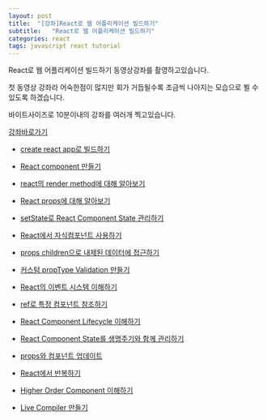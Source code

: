 ```yaml
---
layout: post
title:  "[강좌]React로 웹 어플리케이션 빌드하기"
subtitle:   "React로 웹 어플리케이션 빌드하기"
categories: react
tags: javascript react tutorial
---
```


React로 웹 어플리케이션 빌드하기 동영상강좌를 촬영하고있습니다.

첫 동영상 강좌라 어숙한점이 많지만 회가 거듭될수록 조금씩 나아지는 모습으로 뵐 수 있도록 하겠습니다.

바이트사이즈로 10분이내의 강좌를 여러개 찍고있습니다.

[강좌바로가기](https://www.youtube.com/playlist?list=PLBrx45N7b6tkdisu8ZhKs02tEf5wDuk2W)

- [ create react app로 빌드하기 ](https://youtu.be/r9fbXIaNxck?list=PLBrx45N7b6tkdisu8ZhKs02tEf5wDuk2W)

- [ React component 만들기 ](https://youtu.be/UfFmRTSgzhw?list=PLBrx45N7b6tkdisu8ZhKs02tEf5wDuk2W)

- [ react의 render method에 대해 알아보기 ](https://youtu.be/LqH4UnZ51z0?list=PLBrx45N7b6tkdisu8ZhKs02tEf5wDuk2W)

- [ React props에 대해 알아보기 ](https://youtu.be/lzRLyWkjypo?list=PLBrx45N7b6tkdisu8ZhKs02tEf5wDuk2W)

- [ setState로 React Component State 관리하기 ](https://youtu.be/bQ0BVWKs9xo?list=PLBrx45N7b6tkdisu8ZhKs02tEf5wDuk2W)

- [React에서 자식컴포넌트 사용하기 ](https://youtu.be/Fu8oEdeQebY?list=PLBrx45N7b6tkdisu8ZhKs02tEf5wDuk2W)

- [ props children으로 내제된 데이터에 접근하기 ](https://youtu.be/xXyHRrnEdfI?list=PLBrx45N7b6tkdisu8ZhKs02tEf5wDuk2W)

- [ 커스텀 propType Validation 만들기 ](https://youtu.be/A0Gp1riRvfg?list=PLBrx45N7b6tkdisu8ZhKs02tEf5wDuk2W)

- [ React의 이벤트 시스템 이해하기 ](https://youtu.be/EdVcSoX7lEM?list=PLBrx45N7b6tkdisu8ZhKs02tEf5wDuk2W)

- [ ref로 특정 컴포넌트 참조하기 ](https://youtu.be/S3DB0_l8pKk?list=PLBrx45N7b6tkdisu8ZhKs02tEf5wDuk2W)

- [ React Component Lifecycle 이해하기 ](https://youtu.be/sw45IIdkR2g?list=PLBrx45N7b6tkdisu8ZhKs02tEf5wDuk2W)

- [ React Component State를 생명주기와 함께 관리하기 ](https://youtu.be/5bYfJ0zY-wE?list=PLBrx45N7b6tkdisu8ZhKs02tEf5wDuk2W)

- [ props와 컴포넌트 업데이트 ](https://youtu.be/cdKaLmygXH0?list=PLBrx45N7b6tkdisu8ZhKs02tEf5wDuk2W)

- [ React에서 반복하기 ](https://youtu.be/887EuSnz7uY?list=PLBrx45N7b6tkdisu8ZhKs02tEf5wDuk2W)

- [ Higher Order Component 이해하기 ](https://youtu.be/FK9QjkEQ4sQ?list=PLBrx45N7b6tkdisu8ZhKs02tEf5wDuk2W)

- [ Live Compiler 만들기 ](https://youtu.be/fXj-sXENkC4?list=PLBrx45N7b6tkdisu8ZhKs02tEf5wDuk2W)